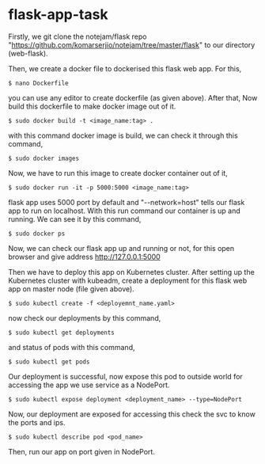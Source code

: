# flask-app-task

Firstly, we git clone the notejam/flask repo "https://github.com/komarserjio/notejam/tree/master/flask" to our directory (web-flask).

Then, we create a docker file to dockerised this flask web app. For this,

    $ nano Dockerfile
   
you can use any editor to create dockerfile (as given above). After that, Now build this dockerfile to make docker image out of it.

    $ sudo docker build -t <image_name:tag> .
    
with this command docker image is build, we can check it through this command,
  
    $ sudo docker images
    
Now, we have to run this image to create docker container out of it,

    $ sudo docker run -it -p 5000:5000 <image_name:tag>
    
flask app uses 5000 port by default and "--network=host" tells our flask app to run on localhost. With this run command our container is up and running. We can see it by this command,
    
    $ sudo docker ps
    
Now, we can check our flask app up and running or not, for this open browser and give address http://127.0.0.1:5000

Then we have to deploy this app on Kubernetes cluster. After setting up the Kubernetes cluster with kubeadm, create a deployment for this flask web app on master node (file given above).

    $ sudo kubectl create -f <deployemnt_name.yaml>
    
now check our deployments by this command,

    $ sudo kubectl get deployments
    
and status of pods with this command,
  
    $ sudo kubectl get pods
    
Our deployment is successful, now expose this pod to outside world for accessing the app we use service as a NodePort.

    $ sudo kubectl expose deployment <deployment_name> --type=NodePort
    
Now, our deployment are exposed for accessing this check the svc to know the ports and ips.

    $ sudo kubectl describe pod <pod_name>
    
Then, run our app on port given in NodePort.
